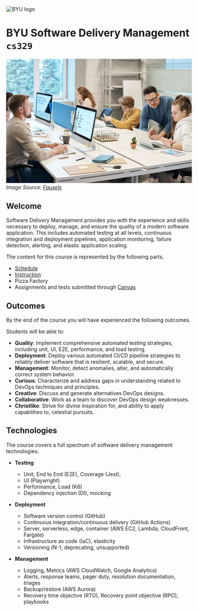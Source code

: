 ![BYU logo](https://github.com/softwaredeliverymanagement329/softwaredeliverymanagement/blob/main/byuLogo.png?raw=true)

# BYU **Software Delivery Management** `cs329`

![cover](softwaredeliverymanagementcover.jpg?raw=true)
_Image Source: [Fauxels](https://www.pexels.com/photo/people-working-in-front-of-the-computer-3184357)_

## Welcome

Software Delivery Management provides you with the experience and skills necessary to deploy, manage, and ensure the quality of a modern software application. This includes automated testing at all levels, continuous integration and deployment pipelines, application monitoring, failure detection, alerting, and elastic application scaling.

The content for this course is represented by the following parts.

- [Schedule](https://github.com/softwaredeliverymanagement329/softwaredeliverymanagement/blob/main/schedule/schedule.md)
- [Instruction](https://github.com/softwaredeliverymanagement329/softwaredeliverymanagement/blob/main/instruction/modules.md#readme)
- Pizza Factory
- Assignments and tests submitted through [Canvas](https://byu.instructure.com)

## Outcomes

By the end of the course you will have experienced the following outcomes.

Students will be able to:

- **Quality**: Implement comprehensive automated testing strategies, including unit, UI, E2E, performance, and load testing.
- **Deployment**: Deploy various automated CI/CD pipeline strategies to reliably deliver software that is resilient, scalable, and secure.
- **Management**: Monitor, detect anomalies, alter, and automatically correct system behavior.
- **Curious**: Characterize and address gaps in understanding related to DevOps techniques and principles.
- **Creative**: Discuss and generate alternatives DevOps designs.
- **Collaborative**: Work as a team to discover DevOps design weaknesses.
- **Christlike**: Strive for divine inspiration for, and ability to apply capabilities to, celestial pursuits.

## Technologies

The course covers a full spectrum of software delivery management technologies.

- **Testing**

  - Unit, End to End (E2E), Coverage (Jest),
  - UI (Playwright)
  - Performance, Load (K6)
  - Dependency injection (DI), mocking

- **Deployment**

  - Software version control (GitHub)
  - Continuous integration/continuous delivery (GitHub Actions)
  - Server, serverless, edge, container (AWS EC2, Lambda, CloudFront, Fargate)
  - Infrastructure as code (IaC), elasticity
  - Versioning (N-1, deprecating, unsupported)

- **Management**
  - Logging, Metrics (AWS CloudWatch, Google Analytics)
  - Alerts, response teams, pager duty, resolution documentation, triages
  - Backup/restore (AWS Aurora)
  - Recovery time objective (RTO), Recovery point objective (RPO), playbooks

